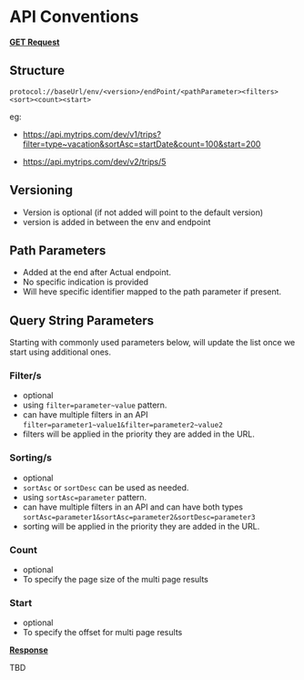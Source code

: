 # API Conventions

<ins>**GET Request**</ins>

## Structure

`protocol://baseUrl/env/<version>/endPoint/<pathParameter><filters><sort><count><start>`

 eg:
 - https://api.mytrips.com/dev/v1/trips?filter=type~vacation&sortAsc=startDate&count=100&start=200

 - https://api.mytrips.com/dev/v2/trips/5


## Versioning
- Version is optional (if not added will point to the default version)
- version is added in between the env and endpoint

## Path Parameters
- Added at the end after Actual endpoint.
- No specific indication is provided
- Will heve specific identifier mapped to the path parameter if present.

## Query String Parameters

Starting with commonly used parameters below, will update the list once we start using additional ones. 

### Filter/s
- optional
- using `filter=parameter~value` pattern.
- can have multiple filters in an API `filter=parameter1~value1&filter=parameter2~value2`
- filters will be applied in the priority they are added in the URL.
### Sorting/s
- optional
- `sortAsc` or `sortDesc` can be used as needed.
- using `sortAsc=parameter` pattern.
- can have multiple filters in an API and can have both types `sortAsc=parameter1&sortAsc=parameter2&sortDesc=parameter3`
- sorting will be applied in the priority they are added in the URL.

### Count
- optional
- To specify the page size of the multi page results

### Start
- optional
- To specify the offset for multi page results 

<ins>**Response**</ins>

   TBD
